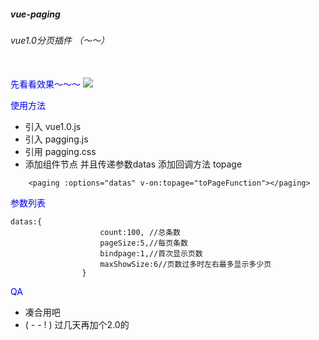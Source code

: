 <h5>vue-paging</h5>
<h6> vue1.0分页插件  （～～）</h6>
<br>
<font color="blue">先看看效果～～～</font>
<img src="http://g.recordit.co/ncFkGLLXnL.gif">

<font color="blue">使用方法</font>

*  引入 vue1.0.js
*  引入 pagging.js
*  引用 pagging.css
*  添加组件节点  并且传递参数datas  添加回调方法 topage
```
	<paging :options="datas" v-on:topage="toPageFunction"></paging>
```


<font color="blue">参数列表</font>

```
datas:{
                    count:100, //总条数
                    pageSize:5,//每页条数
                    bindpage:1,//首次显示页数
                    maxShowSize:6//页数过多时左右最多显示多少页
                }
```
<font color="blue">QA</font>
*  凑合用吧
*  ( - - ! )  过几天再加个2.0的


